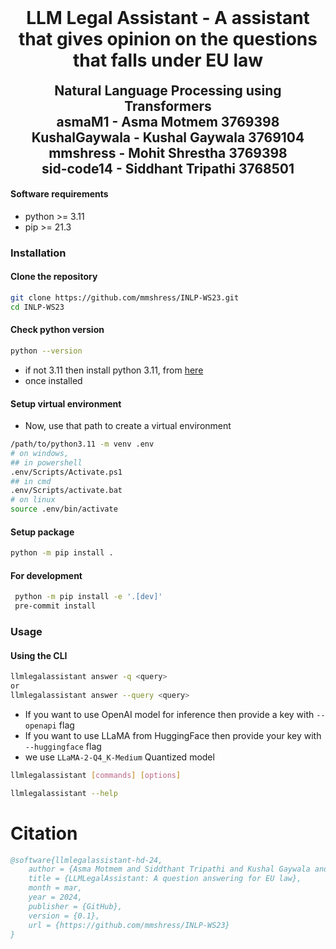 <h1 align="center" style="margin-top: 0px;"><b>LLM Legal Assistant</b> - A assistant that gives opinion on the questions that falls under EU law</h2>

<h2 align="center" style="margin-top: 0px;">Natural Language Processing using Transformers <br>
 asmaM1 - Asma Motmem 3769398
 <br> KushalGaywala - Kushal Gaywala 3769104
<br> mmshress - Mohit Shrestha 3769398
 <br> sid-code14 - Siddhant Tripathi 3768501
</h2>

#### Software requirements

- python >= 3.11
- pip >= 21.3

### Installation

#### Clone the repository

```bash
git clone https://github.com/mmshress/INLP-WS23.git
cd INLP-WS23
```

#### Check python version

```bash
python --version
```

- if not 3.11 then install python 3.11, from [here](https://www.python.org/downloads/release/python-3110/)
- once installed

#### Setup virtual environment

- Now, use that path to create a virtual environment

```bash
/path/to/python3.11 -m venv .env
# on windows,
## in powershell
.env/Scripts/Activate.ps1
## in cmd
.env/Scripts/activate.bat
# on linux
source .env/bin/activate
```

#### Setup package

```bash
python -m pip install .
```

#### For development

```bash
 python -m pip install -e '.[dev]'
 pre-commit install
```

### Usage

#### Using the CLI

```bash
llmlegalassistant answer -q <query>
or
llmlegalassistant answer --query <query>
```

- If you want to use OpenAI model for inference then provide a key with `--openapi` flag
- If you want to use LLaMA from HuggingFace then provide your key with `--huggingface` flag
 - we use `LLaMA-2-Q4_K-Medium` Quantized model

```bash
llmlegalassistant [commands] [options]
```

```bash
llmlegalassistant --help
```

# Citation

```bibtex
@software{llmlegalassistant-hd-24,
    author = {Asma Motmem and Siddthant Tripathi and Kushal Gaywala and Mohit Shrestha},
    title = {LLMLegalAssistant: A question answering for EU law},
    month = mar,
    year = 2024,
    publisher = {GitHub},
    version = {0.1},
    url = {https://github.com/mmshress/INLP-WS23}
}
```
